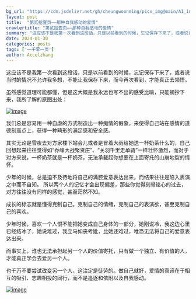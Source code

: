 ```yaml
---
bg_url: "https://cdn.jsdelivr.net/gh/cheungwoonming/picx_img@main/AI_img/AI-image-029.jpg"
layout: post
title:  "第贰拾壹页——那种自我感动的爱情"
crawlertitle: "第贰拾壹页——那种自我感动的爱情"
summary: "这应该不是我第一次看到这段话，只是以前看到的时候，忘记保存下来了，或者说当时的情况不允许我多想，不能让我保存下来，而今再次看到，才能真正去领悟..."
date: 2024-01-30
categories: posts
tags: ['一千零一页']
author: Accelzhang
---
```


这应该不是我第一次看到这段话，只是以前看到的时候，忘记保存下来了，或者说当时的情况不允许我多想，不能让我保存下来，而今再次看到，才能真正去领悟。

虽然感觉道理可能都懂，但是这大概是我永远也写不出的感受比喻，只能摘抄下来，我所了解的原图出处：

[![image]({{site.images}}/2024/2024-01-30.png)]({{site.images}}/2024/2024-01-30.png)

我们总是容易用一种自虐的方式制造出一种痴情的假象，来使得自己站在感情的道德制高点上，获得一种畸形的满足感和安全感。

其实无论是雪夜去对方家楼下站会儿或者是冒着大雨给她送一杯奶茶什么的，自己回想起来往往觉得如“乔峰大战聚贤庄”、“关羽千里走单骑”一样壮怀激烈，而对于对方来说，一杯奶茶就是一杯奶茶，无法承载起你想要在上面寄托的山崩地裂的情怀。

少年的时候，总是迫不及待地将自己的满腔爱意表达出来，而结果往往是陷入表演之中而不自知。 所以两个人的记忆才会出现偏差，那些你觉得刻骨铭心的过去，对方往往没有同样的感觉，甚至茫然不知。

成长的标志就是懂得克制自己。克制自己的情绪，克制自己的表演欲，甚至克制自己的喜欢。

少年时候，喜欢一个人恨不能把她变成自己身体的一部分，她刚说冷，我这边心里已经结冰了，她说难过，我立马如丧考妣，比她还难过，唯恐无法将自己的爱意表达出来。

而事实上，谁也无法承担起另一个人的价值寄托，只有做一个独立、有价值的人，才能真正学会去爱另一个人。

也千万不要尝试改变另一个人，这注定是徒劳的。做自己就好，爱情的真谛在于相互的吸引、志趣相投的同行，而不是追逐和依附以及自我感动。

[![image](https://cdn.jsdelivr.net/gh/cheungwoonming/picx_img@main/AI_img/AI-image-029.jpg)](https://cdn.jsdelivr.net/gh/cheungwoonming/picx_img@main/AI_img/AI-image-029.jpg)
